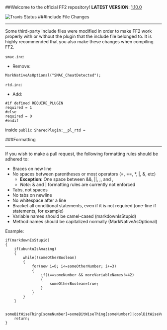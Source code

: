 ##Welcome to the official FF2 repository!
**LATEST VERSION**: [1.10.0](https://forums.alliedmods.net/showpost.php?p=2054933&postcount=1)

![Travis Status](https://travis-ci.org/50DKP/FF2-Official.svg?branch=development)
###Include File Changes
***
Some third-party include files were modified in order to make FF2 work properly with or without the plugin that the include file belonged to.
It is highly recommended that you also make these changes when compiling FF2.

`smac.inc`:
* Remove: 
```sourcepawn
MarkNativeAsOptional("SMAC_CheatDetected");
```

`rtd.inc`:
* Add: 
```sourcepawn
#if defined REQUIRE_PLUGIN
required = 1
#else
required = 0
#endif
```
inside `public SharedPlugin:__pl_rtd = `

###Formatting
***
If you wish to make a pull request, the following formatting rules should be adhered to:

* Braces on new line
* No spaces between parentheses or most operators (=, ==, *, |, &, etc)
	* **Exception**: One space between &&, ||, ;, and ,
	* *Note*: & and | formatting rules are currently not enforced
* Tabs, not spaces
* No tabs on newline
* No whitespace after a line
* Bracket all conditional statements, even if it is not required (one-line if statements, for example)
* Variable names should be camel-cased (markdownIsStupid)
* Method names should be capitalized normally (MarkNativeAsOptional)

Example:

```sourcepawn
if(markdownIsStupid)
{
	if(ubuntuIsAmazing)
	{
		while(!someOtherBoolean)
		{
			for(new i=0; i<=someOtherNumber; i+=3)
			{
				if(i==someNumber && moreVariableNames!=42)
				{
					someOtherBoolean=true;
				}
			}
		}
	}

	someBitWiseThing[someNumber]=someBitWiseThing[someNumber]|coolBitWiseVariable;
	return;
}
```
